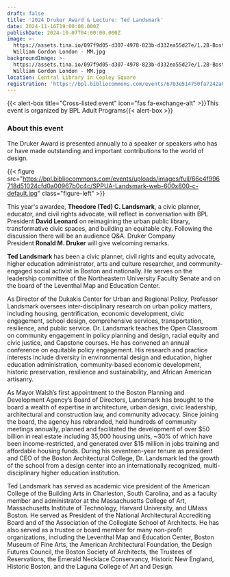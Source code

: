```yaml
---
draft: false
title: '2024 Druker Award & Lecture: Ted Landsmark'
date: 2024-11-16T19:00:00.000Z
publishDate: 2024-10-07T04:00:00.000Z
image: >-
  https://assets.tina.io/097f9d05-d307-4978-823b-d332ea55d27e/1.2B-Boston 1788
  William Gordon London - MM.jpg
backgroundImage: >-
  https://assets.tina.io/097f9d05-d307-4978-823b-d332ea55d27e/1.2B-Boston 1788
  William Gordon London - MM.jpg
location: Central Library in Copley Square
registration: 'https://bpl.bibliocommons.com/events/6703e514750fa7242a61cd9c'
---
```


{{\< alert-box title="Cross-listed event" icon="fas fa-exchange-alt" >}}This event is organized by BPL Adult Programs{{\< alert-box >}}

### About this event

The Druker Award is presented annually to a speaker or speakers who has or have made outstanding and important contributions to the world of design.

{{< figure src="https://bpl.bibliocommons.com/events/uploads/images/full/66c4f996718d51024cfd0a00967b0c4c/SPPUA-Landsmark-web-600x800-c-default.jpg" class="figure-left" >}}

This year's awardee, **Theodore (Ted) C. Landsmark**, a civic planner, educator, and civil rights advocate, will reflect in conversation with BPL President **David Leonard** on reimagining the urban public library, transformative civic spaces, and building an equitable city. Following the discussion there will be an audience Q\&A. Druker Company President **Ronald M. Druker** will give welcoming remarks.

**Ted Landsmark** has been a civic planner, civil rights and equity advocate, higher education administrator, arts and culture researcher, and community-engaged social activist in Boston and nationally. He serves on the leadership committee of the Northeastern University Faculty Senate and on the board of the Leventhal Map and Education Center.

As Director of the Dukakis Center for Urban and Regional Policy, Professor Landsmark oversees inter-disciplinary research on urban policy matters, including housing, gentrification, economic development, civic engagement, school design, comprehensive services, transportation, resilience, and public service. Dr. Landsmark teaches the Open Classroom on community engagement in policy planning and design, racial equity and civic justice, and Capstone courses. He has convened an annual conference on equitable policy engagement. His research and practice interests include diversity in environmental design and education, higher education administration, community-based economic development, historic preservation, resilience and sustainability, and African American artisanry.

As Mayor Walsh’s first appointment to the Boston Planning and Development Agency’s Board of Directors, Landsmark has brought to the board a wealth of expertise in architecture, urban design, civic leadership, architectural and construction law, and community advocacy. Since joining the board, the agency has rebranded, held hundreds of community meetings annually, planned and facilitated the development of over $50 billion in real estate including 35,000 housing units, \~30% of which have been income-restricted, and generated over $15 million in jobs training and affordable housing funds. During his seventeen-year tenure as president and CEO of the Boston Architectural College, Dr. Landsmark led the growth of the school from a design center into an internationally recognized, multi-disciplinary higher education institution.

Ted Landsmark has served as academic vice president of the American College of the Building Arts in Charleston, South Carolina, and as a faculty member and administrator at the Massachusetts College of Art, Massachusetts Institute of Technology, Harvard University, and UMass Boston. He served as President of the National Architectural Accrediting Board and of the Association of the Collegiate School of Architects. He has also served as a trustee or board member for many non-profit organizations, including the Leventhal Map and Education Center, Boston Museum of Fine Arts, the American Architectural Foundation, the Design Futures Council, the Boston Society of Architects, the Trustees of Reservations, the Emerald Necklace Conservancy, Historic New England, Historic Boston, and the Laguna College of Art and Design.
